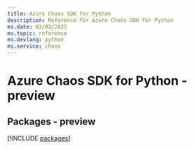 ```yaml
---
title: Azure Chaos SDK for Python
description: Reference for Azure Chaos SDK for Python
ms.date: 02/03/2025
ms.topic: reference
ms.devlang: python
ms.service: chaos
---
```

# Azure Chaos SDK for Python - preview
## Packages - preview
[!INCLUDE [packages](chaos-index.md)]